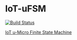 # IoT-uFSM
[![Build Status](https://travis-ci.org/hemonserrat/IoT-uFSM.svg?branch=master)](https://travis-ci.org/hemonserrat/IoT-uFSM)

[IoT u-Micro Finite State Machine](https://hemonserrat.github.io/IoT-uFSM/index.html)



